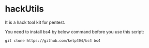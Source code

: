 # hackUtils
It is a hack tool kit for pentest.

You need to install bs4 by below command before you use this script:
        
    git clone https://github.com/kelp404/bs4 bs4

